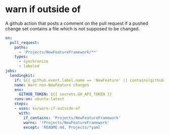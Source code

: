 
warn if outside of
=======

A github action that posts a comment on the pull request if a pushed change set contains a file which is not supposed to be changed.

```yaml
on:
  pull_request:
    paths:
      - 'Projects/NewFeatureFramework/**'
    types:
      - synchronize
      - labeled
jobs:
  lendingkit:
    if: ${{ github.event.label.name == 'NewFeature' || contains(github.event.pull_request.labels.*.name, 'NewFeature') }}
    name: Warn non-NewFeature changes
    env:
      GITHUB_TOKEN: ${{ secrets.GH_API_TOKEN }}
    runs-on: ubuntu-latest
    steps:
    - uses: ku/warn-if-outside-of
      with:
        if_contains: 'Projects/NewFeatureFramework'
        warns: '!Projects/NewFeatureFramework'
        except: 'README.md, Projects/*yaml'

```
